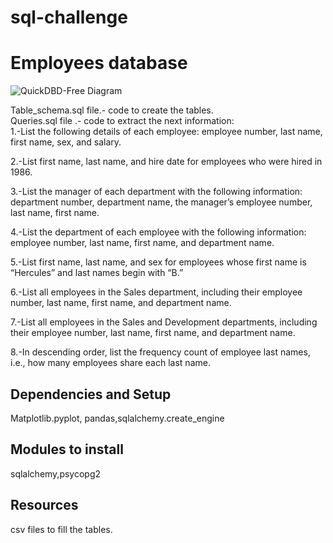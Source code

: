# sql-challenge

# Employees database 

![QuickDBD-Free Diagram](https://user-images.githubusercontent.com/64176733/85352672-55d30c00-b4bb-11ea-85fd-73eed0ee0f95.png)

Table_schema.sql file.- code to create the tables.                                                                                       
Queries.sql file .- code to extract the next information:                                                                             
1.-List the following details of each employee: employee number, last name, first name, sex, and salary.

2.-List first name, last name, and hire date for employees who were hired in 1986.

3.-List the manager of each department with the following information: department number, department name, the manager’s employee number, last name, first name.

4.-List the department of each employee with the following information: employee number, last name, first name, and department name.

5.-List first name, last name, and sex for employees whose first name is “Hercules” and last names begin with “B.”

6.-List all employees in the Sales department, including their employee number, last name, first name, and department name.

7.-List all employees in the Sales and Development departments, including their employee number, last name, first name, and department name.

8.-In descending order, list the frequency count of employee last names, i.e., how many employees share each last name.

## Dependencies and Setup
Matplotlib.pyplot, pandas,sqlalchemy.create_engine

## Modules to install 
sqlalchemy,psycopg2

## Resources 
csv files to fill the tables.  
